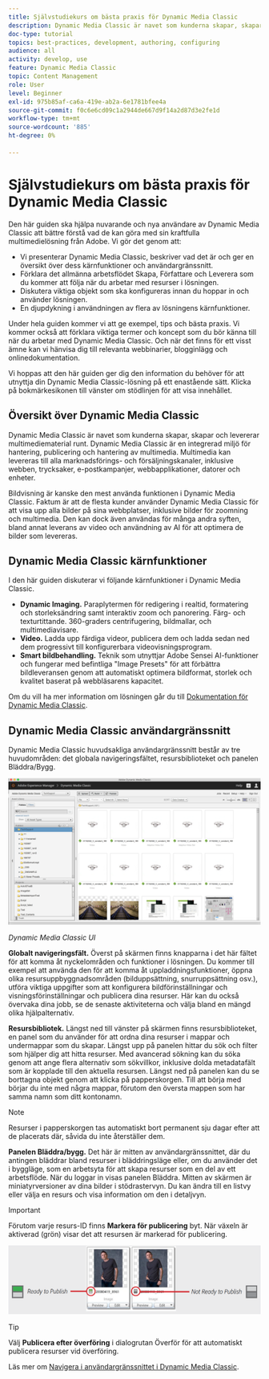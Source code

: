 ```yaml
---
title: Självstudiekurs om bästa praxis för Dynamic Media Classic
description: Dynamic Media Classic är navet som kunderna skapar, skapar och levererar multimediematerial runt. Denna självstudiekurs om bästa praxis har tagits fram för att hjälpa nuvarande och nya användare av Dynamic Media Classic att bättre förstå vad de kan göra med denna kraftfulla multimedielösning från Adobe. I den här delen av självstudiekursen får du lära dig vad Dynamic Media Classic är och en kort titt på dess kärnfunktioner och användargränssnitt.
doc-type: tutorial
topics: best-practices, development, authoring, configuring
audience: all
activity: develop, use
feature: Dynamic Media Classic
topic: Content Management
role: User
level: Beginner
exl-id: 975b85af-ca6a-419e-ab2a-6e1781bfee4a
source-git-commit: f0c6e6cd09c1a2944de667d9f14a2d87d3e2fe1d
workflow-type: tm+mt
source-wordcount: '885'
ht-degree: 0%

---
```


# Självstudiekurs om bästa praxis för Dynamic Media Classic

Den här guiden ska hjälpa nuvarande och nya användare av Dynamic Media Classic att bättre förstå vad de kan göra med sin kraftfulla multimedielösning från Adobe. Vi gör det genom att:

- Vi presenterar Dynamic Media Classic, beskriver vad det är och ger en översikt över dess kärnfunktioner och användargränssnitt.
- Förklara det allmänna arbetsflödet Skapa, Författare och Leverera som du kommer att följa när du arbetar med resurser i lösningen.
- Diskutera viktiga objekt som ska konfigureras innan du hoppar in och använder lösningen.
- En djupdykning i användningen av flera av lösningens kärnfunktioner.

Under hela guiden kommer vi att ge exempel, tips och bästa praxis. Vi kommer också att förklara viktiga termer och koncept som du bör känna till när du arbetar med Dynamic Media Classic. Och när det finns för ett visst ämne kan vi hänvisa dig till relevanta webbinarier, blogginlägg och onlinedokumentation.

Vi hoppas att den här guiden ger dig den information du behöver för att utnyttja din Dynamic Media Classic-lösning på ett enastående sätt. Klicka på bokmärkesikonen till vänster om stödlinjen för att visa innehållet.

## Översikt över Dynamic Media Classic

Dynamic Media Classic är navet som kunderna skapar, skapar och levererar multimediematerial runt. Dynamic Media Classic är en integrerad miljö för hantering, publicering och hantering av multimedia. Multimedia kan levereras till alla marknadsförings- och försäljningskanaler, inklusive webben, trycksaker, e-postkampanjer, webbapplikationer, datorer och enheter.

Bildvisning är kanske den mest använda funktionen i Dynamic Media Classic. Faktum är att de flesta kunder använder Dynamic Media Classic för att visa upp alla bilder på sina webbplatser, inklusive bilder för zoomning och multimedia. Den kan dock även användas för många andra syften, bland annat leverans av video och användning av AI för att optimera de bilder som levereras.

## Dynamic Media Classic kärnfunktioner

I den här guiden diskuterar vi följande kärnfunktioner i Dynamic Media Classic.

- **Dynamic Imaging.** Paraplytermen för redigering i realtid, formatering och storleksändring samt interaktiv zoom och panorering. Färg- och texturtittande. 360-graders centrifugering, bildmallar, och multimediavisare.
- **Video.** Ladda upp färdiga videor, publicera dem och ladda sedan ned dem progressivt till konfigurerbara videovisningsprogram.
- **Smart bildbehandling.** Teknik som utnyttjar Adobe Sensei AI-funktioner och fungerar med befintliga &quot;Image Presets&quot; för att förbättra bildleveransen genom att automatiskt optimera bildformat, storlek och kvalitet baserat på webbläsarens kapacitet.

Om du vill ha mer information om lösningen går du till [Dokumentation för Dynamic Media Classic](https://experienceleague.adobe.com/docs/dynamic-media-classic/using/intro/introduction.html).

## Dynamic Media Classic användargränssnitt

Dynamic Media Classic huvudsakliga användargränssnitt består av tre huvudområden: det globala navigeringsfältet, resursbiblioteket och panelen Bläddra/Bygg.

![bild](assets/overview/overview-dmc-ui-ew.png)

_Dynamic Media Classic UI_

**Globalt navigeringsfält.** Överst på skärmen finns knapparna i det här fältet för att komma åt nyckelområden och funktioner i lösningen. Du kommer till exempel att använda den för att komma åt uppladdningsfunktioner, öppna olika resursuppbyggnadsområden (bilduppsättning, snurruppsättning osv.), utföra viktiga uppgifter som att konfigurera bildförinställningar och visningsförinställningar och publicera dina resurser. Här kan du också övervaka dina jobb, se de senaste aktiviteterna och välja bland en mängd olika hjälpalternativ.

**Resursbibliotek.** Längst ned till vänster på skärmen finns resursbiblioteket, en panel som du använder för att ordna dina resurser i mappar och undermappar som du skapar. Längst upp på panelen hittar du sök och filter som hjälper dig att hitta resurser. Med avancerad sökning kan du söka genom att ange flera alternativ som sökvillkor, inklusive dolda metadatafält som är kopplade till den aktuella resursen. Längst ned på panelen kan du se borttagna objekt genom att klicka på papperskorgen. Till att börja med börjar du inte med några mappar, förutom den översta mappen som har samma namn som ditt kontonamn.

>[!NOTE]
>
>Resurser i papperskorgen tas automatiskt bort permanent sju dagar efter att de placerats där, såvida du inte återställer dem.

**Panelen Bläddra/bygg.** Det här är mitten av användargränssnittet, där du antingen bläddrar bland resurser i bläddringsläge eller, om du använder det i byggläge, som en arbetsyta för att skapa resurser som en del av ett arbetsflöde. När du loggar in visas panelen Bläddra. Mitten av skärmen är miniatyrversioner av dina bilder i stödrastervyn. Du kan ändra till en listvy eller välja en resurs och visa information om den i detaljvyn.

>[!IMPORTANT]
>
>Förutom varje resurs-ID finns **Markera för publicering** byt. När växeln är aktiverad (grön) visar det att resursen är markerad för publicering.

![bild](assets/overview/overview-mark-for-publish.png)

>[!TIP]
>
>Välj **Publicera efter överföring** i dialogrutan Överför för att automatiskt publicera resurser vid överföring.

Läs mer om [Navigera i användargränssnittet i Dynamic Media Classic](https://experienceleague.adobe.com/docs/dynamic-media-classic/using/getting-started/navigation-basics.html).
